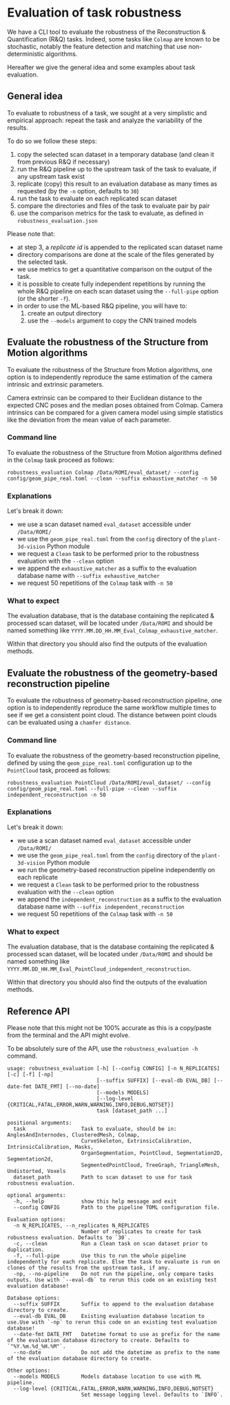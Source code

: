 # Evaluation of task robustness

We have a CLI tool to evaluate the robustness of the Reconstruction & Quantification (R&Q) tasks.
Indeed, some tasks like `Colmap` are known to be stochastic, notably the feature detection and matching that use non-deterministic algorithms.

Hereafter we give the general idea and some examples about task evaluation.

## General idea
To evaluate to robustness of a task, we sought at a very simplistic and empirical approach: repeat the task and analyze the variability of the results.

To do so we follow these steps:

 1. copy the selected scan dataset in a temporary database (and clean it from previous R&Q if necessary)
 2. run the R&Q pipeline up to the upstream task of the task to evaluate, if any upstream task exist
 3. replicate (copy) this result to an evaluation database as many times as requested (by the `-n` option, defaults to `30`)
 4. run the task to evaluate on each replicated scan dataset
 5. compare the directories and files of the task to evaluate pair by pair
 6. use the comparison metrics for the task to evaluate, as defined in `robustness_evaluation.json` 

Please note that:

 - at step 3, a _replicate id_ is appended to the replicated scan dataset name
 - directory comparisons are done at the scale of the files generated by the selected task.
 - we use metrics to get a quantitative comparison on the output of the task.
 - it is possible to create fully independent repetitions by running the whole R&Q pipeline on each scan dataset using the `--full-pipe` option (or the shorter `-f`).
 - in order to use the ML-based R&Q pipeline, you will have to:
   1. create an output directory
   2. use the `--models` argument to copy the CNN trained models


## Evaluate the robustness of the Structure from Motion algorithms

To evaluate the robustness of the Structure from Motion algorithms, one option is to independently reproduce the same estimation of the camera intrinsic and extrinsic parameters.

Camera extrinsic can be compared to their Euclidean distance to the expected CNC poses and the median poses obtained from Colmap.
Camera intrinsics can be compared for a given camera model using simple statistics like the deviation from the mean value of each parameter.

### Command line
To evaluate the robustness of the Structure from Motion algorithms defined in the `Colmap` task proceed as follows:
```shell
robustness_evaluation Colmap /Data/ROMI/eval_dataset/ --config config/geom_pipe_real.toml --clean --suffix exhaustive_matcher -n 50
```

### Explanations
Let's break it down:

 - we use a scan dataset named `eval_dataset` accessible under `/Data/ROMI/`
 - we use the `geom_pipe_real.toml` from the `config` directory of the `plant-3d-vision` Python module
 - we request a `Clean` task to be performed prior to the robustness evaluation with the `--clean` option
 - we append the `exhaustive_matcher` as a suffix to the evaluation database name with `--suffix exhaustive_matcher`
 - we request 50 repetitions of the `Colmap` task with `-n 50`

### What to expect
The evaluation database, that is the database containing the replicated & processed scan dataset, will be located under `/Data/ROMI` and should be named something like `YYYY.MM.DD_HH.MM_Eval_Colmap_exhaustive_matcher`.

Within that directory you should also find the outputs of the evaluation methods.


## Evaluate the robustness of the geometry-based reconstruction pipeline

To evaluate the robustness of geometry-based reconstruction pipeline, one option is to independently reproduce the same workflow multiple times to see if we get a consistent point cloud.
The distance between point clouds can be evaluated using a `chamfer distance`.

### Command line
To evaluate the robustness of the geometry-based reconstruction pipeline, defined by using the `geom_pipe_real.toml` configuration up to the `PointCloud` task, proceed as follows:
```shell
robustness_evaluation PointCloud /Data/ROMI/eval_dataset/ --config config/geom_pipe_real.toml --full-pipe --clean --suffix independent_reconstruction -n 50
```

### Explanations
Let's break it down:

 - we use a scan dataset named `eval_dataset` accessible under `/Data/ROMI/`
 - we use the `geom_pipe_real.toml` from the `config` directory of the `plant-3d-vision` Python module
 - we run the geometry-based reconstruction pipeline independently on each replicate
 - we request a `Clean` task to be performed prior to the robustness evaluation with the `--clean` option
 - we append the `independent_reconstruction` as a suffix to the evaluation database name with `--suffix independent_reconstruction`
 - we request 50 repetitions of the `Colmap` task with `-n 50`

### What to expect
The evaluation database, that is the database containing the replicated & processed scan dataset, will be located under `/Data/ROMI` and should be named something like `YYYY.MM.DD_HH.MM_Eval_PointCloud_independent_reconstruction`.

Within that directory you should also find the outputs of the evaluation methods.


## Reference API
Please note that this might not be 100% accurate as this is a copy/paste from the terminal and the API might evolve.

To be absolutely sure of the API, use the `robustness_evaluation -h` command.

```
usage: robustness_evaluation [-h] [--config CONFIG] [-n N_REPLICATES] [-c] [-f] [-np]
                             [--suffix SUFFIX] [--eval-db EVAL_DB] [--date-fmt DATE_FMT] [--no-date]
                             [--models MODELS]
                             [--log-level {CRITICAL,FATAL,ERROR,WARN,WARNING,INFO,DEBUG,NOTSET}]
                             task [dataset_path ...]

positional arguments:
  task                  Task to evaluate, should be in: AnglesAndInternodes, ClusteredMesh, Colmap,
                        CurveSkeleton, ExtrinsicCalibration, IntrinsicCalibration, Masks,
                        OrganSegmentation, PointCloud, Segmentation2D, Segmentation2d,
                        SegmentedPointCloud, TreeGraph, TriangleMesh, Undistorted, Voxels
  dataset_path          Path to scan dataset to use for task robustness evaluation.

optional arguments:
  -h, --help            show this help message and exit
  --config CONFIG       Path to the pipeline TOML configuration file.

Evaluation options:
  -n N_REPLICATES, --n_replicates N_REPLICATES
                        Number of replicates to create for task robustness evaluation. Defaults to `30`.
  -c, --clean           Run a Clean task on scan dataset prior to duplication.
  -f, --full-pipe       Use this to run the whole pipeline independently for each replicate. Else the task to evaluate is run on clones of the results from the upstream task, if any.
  -np, --no-pipeline    Do not run the pipeline, only compare tasks outputs. Use with `--eval-db` to rerun this code on an existing test evaluation database!

Database options:
  --suffix SUFFIX       Suffix to append to the evaluation database directory to create.
  --eval-db EVAL_DB     Existing evaluation database location to use.Use with `-np` to rerun this code on an existing test evaluation database!
  --date-fmt DATE_FMT   Datetime format to use as prefix for the name of the evaluation database directory to create. Defaults to `"%Y.%m.%d_%H.%M"`.
  --no-date             Do not add the datetime as prefix to the name of the evaluation database directory to create.

Other options:
  --models MODELS       Models database location to use with ML pipeline.
  --log-level {CRITICAL,FATAL,ERROR,WARN,WARNING,INFO,DEBUG,NOTSET}
                        Set message logging level. Defaults to `INFO`.

```
